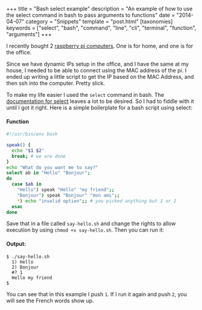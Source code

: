 +++
title = "Bash select example"
description = "An example of how to use the select command in bash to pass arguments to functions"
date = "2014-04-07"
category = "Snippets"
template = "post.html"
[taxonomies]
keywords = ["select", "bash", "command", "line", "cli", "terminal", "function", "arguments"]
+++

I recently bought 2 [raspberry pi computers](http://raspberrypi.org). One is for home, and one is for the office.

Since we have dynamic IPs setup in the office, and I have the same at my house, I needed to be able to connect using the MAC address of the pi. I ended up writing a little script to get the IP based on the MAC Address, and then ssh into the computer. Pretty slick.

To make my life easier I used the `select` command in bash. The [documentation for select](http://www.gnu.org/software/bash/manual/bashref.html#Conditional-Constructs) leaves a lot to be desired. So I had to fiddle with it until I got it right. Here is a simple boilerplate for a bash script using select:

#### Function

```sh
#!/usr/bin/env bash

speak() {
  echo "$1 $2"
  break; # we are done
}
echo "What do you want me to say?"
select ab in "Hello" "Bonjour";
do
  case $ab in
    "Hello") speak "Hello" "my friend";;
    "Bonjour") speak "Bonjour" "mon ami";;
    *) echo "invalid option";; # you picked anything but 1 or 2
  esac
done
```

Save that in a file called `say-hello.sh` and change the rights to allow execution by using `chmod +x say-hello.sh`. Then you can run it:

#### Output:

```
$ ./say-hello.sh
  1) Hello
  2) Bonjour
  #? 1
  Hello my friend
$
```

You can see that in this example I push `1`. If I run it again and push `2`, you will see the French words show up.

